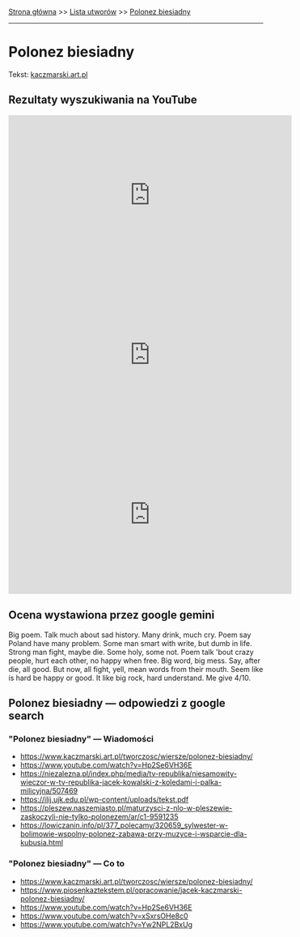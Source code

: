 [Strona główna](../index.md) >> [Lista utworów](../list.md) >> [Polonez biesiadny](450.md)

---

# Polonez biesiadny

Tekst: [kaczmarski.art.pl](https://www.kaczmarski.art.pl/tworczosc/wiersze/polonez-biesiadny/)

## Rezultaty wyszukiwania na YouTube

<iframe width="560" height="315" src="https://www.youtube.com/embed/Hp2Se6VH36E?si=IdontcarewhotheIRSsendsImnotpayingtaxes" title="YouTube video player" frameborder="0" allow="accelerometer; autoplay; clipboard-write; encrypted-media; gyroscope; picture-in-picture; web-share" referrerpolicy="strict-origin-when-cross-origin" allowfullscreen></iframe>

<iframe width="560" height="315" src="https://www.youtube.com/embed/uER65qT6QrQ?si=IdontcarewhotheIRSsendsImnotpayingtaxes" title="YouTube video player" frameborder="0" allow="accelerometer; autoplay; clipboard-write; encrypted-media; gyroscope; picture-in-picture; web-share" referrerpolicy="strict-origin-when-cross-origin" allowfullscreen></iframe>

<iframe width="560" height="315" src="https://www.youtube.com/embed/HL2fEvquhoI?si=IdontcarewhotheIRSsendsImnotpayingtaxes" title="YouTube video player" frameborder="0" allow="accelerometer; autoplay; clipboard-write; encrypted-media; gyroscope; picture-in-picture; web-share" referrerpolicy="strict-origin-when-cross-origin" allowfullscreen></iframe>

## Ocena wystawiona przez google gemini

Big poem. Talk much about sad history. Many drink, much cry. Poem say Poland have many problem. Some man smart with write, but dumb in life. Strong man fight, maybe die. Some holy, some not. Poem talk 'bout crazy people, hurt each other, no happy when free. Big word, big mess. Say, after die, all good. But now, all fight, yell, mean words from their mouth. Seem like is hard be happy or good. It like big rock, hard understand. Me give 4/10.


## Polonez biesiadny — odpowiedzi z google search

### "Polonez biesiadny" — Wiadomości

- <https://www.kaczmarski.art.pl/tworczosc/wiersze/polonez-biesiadny/>
- <https://www.youtube.com/watch?v=Hp2Se6VH36E>
- <https://niezalezna.pl/index.php/media/tv-republika/niesamowity-wieczor-w-tv-republika-jacek-kowalski-z-koledami-i-palka-milicyjna/507469>
- <https://ilij.ujk.edu.pl/wp-content/uploads/tekst.pdf>
- <https://pleszew.naszemiasto.pl/maturzysci-z-nlo-w-pleszewie-zaskoczyli-nie-tylko-polonezem/ar/c1-9591235>
- <https://lowiczanin.info/pl/377_polecamy/320659_sylwester-w-bolimowie-wspolny-polonez-zabawa-przy-muzyce-i-wsparcie-dla-kubusia.html>

### "Polonez biesiadny" — Co to

- <https://www.kaczmarski.art.pl/tworczosc/wiersze/polonez-biesiadny/>
- <https://www.piosenkaztekstem.pl/opracowanie/jacek-kaczmarski-polonez-biesiadny/>
- <https://www.youtube.com/watch?v=Hp2Se6VH36E>
- <https://www.youtube.com/watch?v=xSxrsOHe8c0>
- <https://www.youtube.com/watch?v=Yw2NPL2BxUg>

